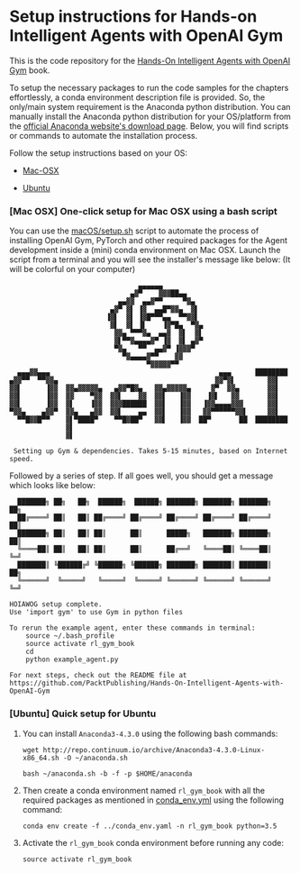 #  Setup instructions for Hands-on Intelligent Agents with OpenAI Gym

This is the code repository for the [Hands-On Intelligent Agents with OpenAI Gym](https://www.packtpub.com/big-data-and-business-intelligence/hands-intelligent-agents-openai-gym) book.

To setup the necessary packages to run the code samples for the chapters effortlessly, a conda environment description file is provided. So, the only/main system requirement is the Anaconda python distribution. You can manually install the Anaconda python distribution for your OS/platform from the [official Anaconda website's download page](https://www.anaconda.com/download/). Below, you will find scripts or commands to automate the installation process.

Follow the setup instructions based on your OS:

- [Mac-OSX](#mac-osx-one-click-setup-for-mac-osx-using-a-bash-script)

- [Ubuntu](#ubuntu-quick-setup-for-ubuntu)

  

### [Mac OSX] One-click setup for Mac OSX using a bash script

You can use the [macOS/setup.sh](./macOS/setup.sh) script to automate the process of installing OpenAI Gym, PyTorch and other required packages for the Agent development inside a (mini) conda environment on Mac OSX.  Launch the script from a terminal and you will see the installer's message like below: (It will be colorful on your computer)

```
                                ▄▄▄▄▄▄
                              ▄▓▀    ▓▓▓██▄▄
                           ▄▄▓▓  ▄▄▓▀▀     ▀▓▄
                         ▄▓▀ ▓▌ ▐▓  ▄▄█▀▓▓▄  ▓▌
                        ▐▓▌  ▓▌ ▐▓█▀▀▀▄▄  ▀▀▓▓▌
                         ▓▌  ▓▌ ▐▌    ▐▓▀█▄  ▀▓▄
                          ▓▓▄ ▀▀▀▓▄  ▄▄▓  ▓▌  ▓▌
                          ▓▌▀▀▓▄▄▄▄▓▀ ▐▓  ▓▌ ▄▓▀
                          ▀▓▄   ▀▀  ▄▄▓▀ ▐▓▓▓▀
                            ▀▓▄▄▄▄▓▀▀    ▓▓
                                  ▀▓▓▓▓▓▀▀
  ▄▄▄▓▓▄▄▄                                          ▄▄▄      ████████
▄▓▓▀▀  ▀▀▓▓▄                                       ▓▓▀▓▌        ▓▓▌
▓▓▌      ▐▓▓  ▓▓▄▓▓▓▓▓▄   ▄▓▓▀█▓▄   ▓▓▄▓▓▓▓▓▄     ▓▀  ▓▓▄       ▓▓▌
▓▓▌      ▐▓▓  ▓▓    ▀▓▓  ▓▓▌    ▓▓  ▓▓▌   ▐▓▓    ▐▓▌   ▓▓       ▓▓▌
▓▓▌      ▐▓▓  ▓▌    ▐▓▓  ▓▓▓██████  ▓▓▌   ▐▓▓   ▐▓▓▄▄▄▄▓▓▓      ▓▓▌
▀▓▓▄    ▄▓▓▀  ▓▓▄   ▄▓▓  ▓▓▌    ▄▄  ▓▓▌   ▐▓▓   ▓▓▀▀▀▀▀▀▓▓▌     ▓▓▌
  ▀▀█▓▓█▀▀    ▓▌▀████▀    ▀▀█▓██▀   ▓▓▌   ▐▓▓  ██▀       ██  ████████
              ▓▌                                                     
              ▓▌           
              
 Setting up Gym & dependencies. Takes 5-15 minutes, based on Internet speed.
```

Followed by a series of step. If all goes well, you should get a message which looks like below:

```console
  ███████╗ ██╗   ██╗  ██████╗  ██████╗ ███████╗ ███████╗ ███████╗    ██╗
  ██╔════╝ ██║   ██║ ██╔════╝ ██╔════╝ ██╔════╝ ██╔════╝ ██╔════╝    ██║
  ███████╗ ██║   ██║ ██║      ██║      █████╗   ███████╗ ███████╗    ██║
  ╚════██║ ██║   ██║ ██║      ██║      ██╔══╝   ╚════██║ ╚════██║    ╚═╝
  ███████║ ╚██████╔╝ ╚██████╗ ╚██████╗ ███████╗ ███████║ ███████║    ██╗
  ╚══════╝  ╚═════╝   ╚═════╝  ╚═════╝ ╚══════╝ ╚══════╝ ╚══════╝    ╚═╝

HOIAWOG setup complete.
Use 'import gym' to use Gym in python files

To rerun the example agent, enter these commands in terminal:
    source ~/.bash_profile
    source activate rl_gym_book
    cd 
    python example_agent.py

For next steps, check out the README file at 
https://github.com/PacktPublishing/Hands-On-Intelligent-Agents-with-OpenAI-Gym

```
### [Ubuntu] Quick setup for Ubuntu

1. You can install `Anaconda3-4.3.0` using the following bash commands:

   `wget http://repo.continuum.io/archive/Anaconda3-4.3.0-Linux-x86_64.sh -O ~/anaconda.sh`

   `bash ~/anaconda.sh -b -f -p $HOME/anaconda`

2. Then create a conda environment named `rl_gym_book` with all the required packages as mentioned in [conda_env.yml](../conda_env.yml) using the following command:

   `conda env create -f ../conda_env.yaml -n rl_gym_book python=3.5`

3. Activate the `rl_gym_book` conda environment before running any code:

   `source activate rl_gym_book`